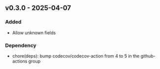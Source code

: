## v0.3.0 - 2025-04-07
### Added
* Allow unknown fields
### Dependency
* chore(deps): bump codecov/codecov-action from 4 to 5 in the github-actions group
